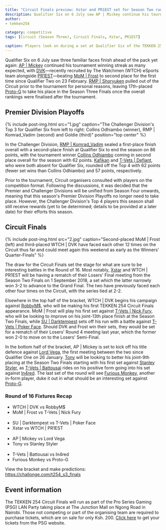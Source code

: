 ```yaml
---
title: "Circuit Finals preview: Xstar and PR1EST set for Season Two runback"
description: Qualifier Six on 6 July saw AP | Mickey continue his tournament winning streak as many expected, with DVK—recently recruited by The Watchmen (WTCH) eSports team alongside PR1EST—beating MoM | Frost to second place for the first time since Qualifier Two on 23 February.
author:
- tekken254

category: competitive
tags: [Circuit (Season Three), Circuit Finals, Xstar, PR1EST]

caption: Players look on during a set at Qualifier Six of the TEKKEN 254 Circuit this season on 6 July 2019
---
```

<p>Qualifier Six on 6 July saw three familiar faces finish ahead of the pack yet again: <a href="/circuit/tekken/profile.html?id=2907096" target="_blank">AP | Mickey</a> continued his tournament winning streak as many expected, with <a href="/circuit/tekken/profile.html?id=4092983" target="_blank">DVK</a>—recently recruited by The Watchmen (WTCH) eSports team alongside <a href="/circuit/tekken/profile.html?id=8665351" target="_blank">PR1EST</a>—beating <a href="/circuit/tekken/profile.html?id=4644523" target="_blank">MoM | Frost</a> to second place for the first time since Qualifier Two on 23 February. <a href="/circuit/tekken/profile.html?id=1677506" target="_blank">RMP | Shoryuken</a> pulled out of the Circuit prior to the tournament for personal reasons, leaving 17th-placed <a href="/circuit/tekken/profile.html?id=2447761" target="_blank">Proto-G</a> to take his place in the Season Three Finals once the overall rankings were finalised after the tournament.</p>

<section>
    <h2 class="site-red uppercase">Premier Division Playoffs</h2>
    {% include post-img.html src="1.jpg" caption="The Challenger Division's Top 3 for Qualifier Six from left to right: Collins Odhiambo (winner), RMP | Komrad_Vadim (second) and Goldie (third)" position="top center" %}
    <p>In the Challenger Division, <a href="/circuit/tekken/profile.html?id=3351510" target="_blank">RMP | Komrad_Vadim</a> sealed a first-place finish overall with a second-place finish at Qualifier Six to end the season on 86 points, with the tournament winner <a href="/circuit/tekken/profile.html?id=6358951" target="_blank">Collins Odhiambo</a> coming in second place overall for the season with 62 points. <a href="/circuit/tekken/profile.html?id=9712294" target="_blank">Kafikan</a> and <a href="/circuit/tekken/profile.html?id=1049759" target="_blank">T-Vets | Defiant</a>, who were both absent for Qualifier Six, rounded off the Top 4 with 62 points (fewer set wins than Collins Odhiambo) and 57 points, respectively.</p>
    <p>Prior to the tournament, Circuit organisers consulted with players on the competition format. Following the discussions, it was decided that the Premier and Challenger Divisions will be unified from Season Four onwards, meaning that this season's Premier Division Playoffs no longer need to take place. However, the Challenger Division's Top 4 players this season shall still receive rewards (yet to be determined; details to be provided at a later date) for their efforts this season.</p>
</section>

<section>
    <h2 class="site-red uppercase">Circuit Finals</h2>
    {% include post-img.html src="2.jpg" caption="Second-placed MoM | Frost (left) and third-placed WTCH | DVK have faced each other 12 times on the Circuit thus far and could meet again this weekend as early as the Winners' Quarter-Finals" %}
    <p>The draw for the Circuit Finals set the stage for what are sure to be interesting battles in the Round of 16. Most notably, <a href="/circuit/tekken/profile.html?id=4183920" target="_blank">Xstar</a> and WTCH | PR1EST will be having a rematch of their Losers' Final meeting from the Season Two Finals on 1 September 2018, a set which the latter narrowly won 3-2 to advance to the Grand Final. The two have previously faced each other four times on the Circuit, with the series tied at 2-2.</p>
    <p>Elsewhere in the top half of the bracket, WTCH | DVK begins his campaign against <a href="/circuit/tekken/profile.html?id=9894033" target="_blank">RobbyM$</a>, who will be making his first TEKKEN 254 Circuit Finals appearance. MoM | Frost will play his first set against <a href="/circuit/tekken/profile.html?id=9970940" target="_blank">T-Vets | Nick Fury</a>, who will be looking to improve on his joint-13th place finish at the Season Two Finals, while <a href="/circuit/tekken/profile.html?id=0749083" target="_blank">SU | Darktempest</a> sets off his run with a battle against <a href="/circuit/tekken/profile.html?id=4291033" target="_blank">T-Vets | Poker Face</a>. Should DVK and Frost win their sets, they would be set for a rematch of their Losers' Round 4 meeting last year, which the former won 2-0 to move on to the Losers' Semi-Final.</p>
    <p>In the bottom half of the bracket, AP | Mickey is set to kick off his title defence against <a href="/circuit/tekken/profile.html?id=7167649" target="_blank">Lord Vega</a>, the first meeting between the two since Qualifier One on 26 January. <a href="/circuit/tekken/profile.html?id=2685183" target="_blank">Tony</a> will be looking to better his joint-9th placing at the Season Two Finals starting with his first set against <a href="/circuit/tekken/profile.html?id=1998890" target="_blank">Stanley Styler</a>, as <a href="/circuit/tekken/profile.html?id=0145831" target="_blank">T-Vets | Battousai</a> rides on his positive form going into his set against <a href="/circuit/tekken/profile.html?id=7900514" target="_blank">In4red</a>. The last set of the round will see <a href="/circuit/tekken/profile.html?id=3798058" target="_blank">Furious Monkey</a>, another in-form player, duke it out in what should be an interesting set against <a href="/circuit/tekken/profile.html?id=2447761" target="_blank">Proto-G</a>.</p>
    <h3 class="semi-bold uppercase">Round of 16 Fixtures Recap</h3>
    <ul>
        <li>WTCH | DVK vs RobbyM$</li>
        <li>MoM | Frost vs T-Vets | Nick Fury</li>
        <br />
        <li>SU | Darktempest vs T-Vets | Poker Face</li>
        <li>Xstar vs WTCH | PR1EST</li>
        <br />
        <li>AP | Mickey vs Lord Vega</li>
        <li>Tony vs Stanley Styler</li>
        <br />
        <li>T-Vets | Battousai vs In4red</li>
        <li>Furious Monkey vs Proto-G</li>
    </ul>
    <p>View the bracket and make predictions: <a href="https://challonge.com/t254_s3_finals">https://challonge.com/t254_s3_finals</a></p>
</section>

<aside>
    <h2 class="site-red uppercase">Event information</h2>
    <p>The TEKKEN 254 Circuit Finals will run as part of the Pro Series Gaming (PSG) LAN Party taking place at The Junction Mall on Ngong Road in Nairobi. Those not competing or part of the organising team are required to purchase tickets, which are on sale for only Ksh. 200. <a href="https://psg.co.ke/home/tickets.php" target="_blank">Click here</a> to get your tickets from the PSG website.</p>
</aside>